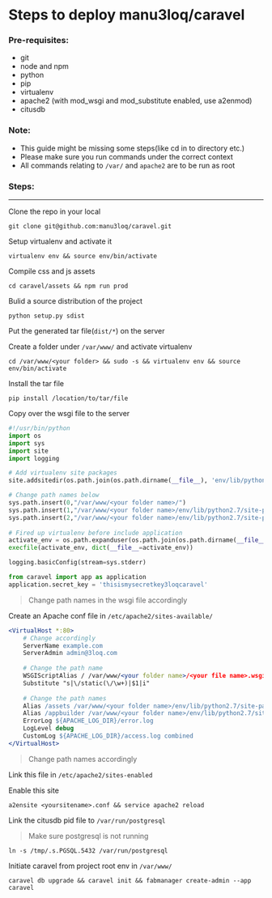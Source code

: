 # Steps to deploy manu3loq/caravel

### Pre-requisites:

* git
* node and npm
* python
* pip
* virtualenv
* apache2 (with mod_wsgi and mod_substitute enabled, use a2enmod)
* citusdb

### Note:

* This guide might be missing some steps(like cd in to directory etc.)
* Please make sure you run commands under the correct context
* All commands relating to `/var/` and `apache2` are to be run as root

### Steps:
----------

Clone the repo in your local
```
git clone git@github.com:manu3loq/caravel.git
```

Setup virtualenv and activate it
```
virtualenv env && source env/bin/activate
```

Compile css and js assets
```
cd caravel/assets && npm run prod
```

Bulid a source distribution of the project
```
python setup.py sdist
```

Put the generated tar file(`dist/*`) on the server

Create a folder under `/var/www/` and activate virtualenv
```
cd /var/www/<your folder> && sudo -s && virtualenv env && source env/bin/activate
```

Install the tar file

```
pip install /location/to/tar/file
```

Copy over the wsgi file to the server

```python
#!/usr/bin/python
import os
import sys
import site
import logging

# Add virtualenv site packages
site.addsitedir(os.path.join(os.path.dirname(__file__), 'env/lib/python2.7/site-packages'))

# Change path names below
sys.path.insert(0,"/var/www/<your folder name>/")
sys.path.insert(1,"/var/www/<your folder name>/env/lib/python2.7/site-packages/")
sys.path.insert(2,"/var/www/<your folder name>/env/lib/python2.7/site-packages/caravel/")
 
# Fired up virtualenv before include application
activate_env = os.path.expanduser(os.path.join(os.path.dirname(__file__), 'env/bin/activate_this.py'))
execfile(activate_env, dict(__file__=activate_env))

logging.basicConfig(stream=sys.stderr)

from caravel import app as application
application.secret_key = 'thisismysecretkey3loqcaravel'
```

> Change path names in the wsgi file accordingly

Create an Apache conf file in `/etc/apache2/sites-available/`

```apache
<VirtualHost *:80>
    # Change accordingly
    ServerName example.com
    ServerAdmin admin@3loq.com
    
    # Change the path name
    WSGIScriptAlias / /var/www/<your folder name>/<your file name>.wsgi
    Substitute "s|\/static(\/\w+)|$1|i"
    
    # Change the path names
    Alias /assets /var/www/<your folder name>/env/lib/python2.7/site-packages/caravel/static
    Alias /appbuilder /var/www/<your folder name>/env/lib/python2.7/site-packages/flask_appbuilder/static
    ErrorLog ${APACHE_LOG_DIR}/error.log
    LogLevel debug
    CustomLog ${APACHE_LOG_DIR}/access.log combined
</VirtualHost>
```
> Change path names accordingly

Link this file in `/etc/apache2/sites-enabled`

Enable this site

```
a2ensite <yoursitename>.conf && service apache2 reload
```
Link the citusdb pid file to `/var/run/postgresql`
> Make sure postgresql is not running

```
ln -s /tmp/.s.PGSQL.5432 /var/run/postgresql
```
Initiate caravel from project root env in `/var/www/`

```
caravel db upgrade && caravel init && fabmanager create-admin --app caravel
```
